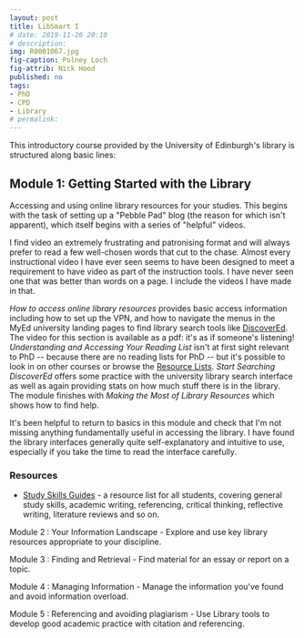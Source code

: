 ```yaml
---
layout: post
title: LibSmart I
# date: 2019-11-26 20:10
# description: 
img: R0001067.jpg
fig-caption: Polney Loch
fig-attrib: Nick Hood
published: no
tags:
- PhD
- CPD
- Library
# permalink:
---
```


This introductory course provided by the University of Edinburgh's library is structured along basic lines: 

## Module 1: Getting Started with the Library
Accessing and using online library resources for your studies. This begins with the task of setting up a "Pebble Pad" blog (the reason for which isn't apparent), which itself begins with a series of "helpful" videos. 

I find video an extremely frustrating and patronising format and will always prefer to read a few well-chosen words that cut to the chase. Almost every instructional video I have ever seen seems to have been designed to meet a requirement to have video as part of the instruction tools. I have never seen one that was better than words on a page. I include the videos I have made in that.

*How to access online library resources* provides basic access information including how to set up the VPN, and how to navigate the menus in the MyEd university landing pages to find library search tools like [DiscoverEd]. The video for this section is available as a pdf: it's as if someone's listening! *Understanding and Accessing Your Reading List* isn't at first sight relevant to PhD -- because there are no reading lists for PhD -- but it's possible to look in on other courses or browse the [Resource Lists]. *Start Searching DiscoverEd* offers some practice with the university library search interface as well as again providing stats on how much stuff there is in the library. The module finishes with *Making the Most of Library Resources* which shows how to find help.

It's been helpful to return to basics in this module and check that I'm not missing anything fundamentally useful in accessing the library. I have found the library interfaces generally quite self-explanatory and intuitive to use, especially if you take the time to read the interface carefully.

### Resources

* [Study Skills Guides] - a resource list for all students, covering general study skills, academic writing, referencing, critical thinking, reflective writing, literature reviews and so on.

[Resource Lists]: https://eu01.alma.exlibrisgroup.com/leganto/readinglist/searchlists

[Study Skills Guides]: https://eu01.alma.exlibrisgroup.com/leganto/public/44UOE_INST/lists/27615489290002466?auth=SAML

[DiscoverEd]: http://discovered.ed.ac.uk

Module 2
: Your Information Landscape - Explore and use key library resources appropriate to your discipline.

Module 3
: Finding and Retrieval - Find material for an essay or report on a topic.

Module 4
: Managing Information - Manage the information you've found and avoid information overload.

Module 5
: Referencing and avoiding plagiarism - Use Library tools to develop good academic practice with citation and referencing.